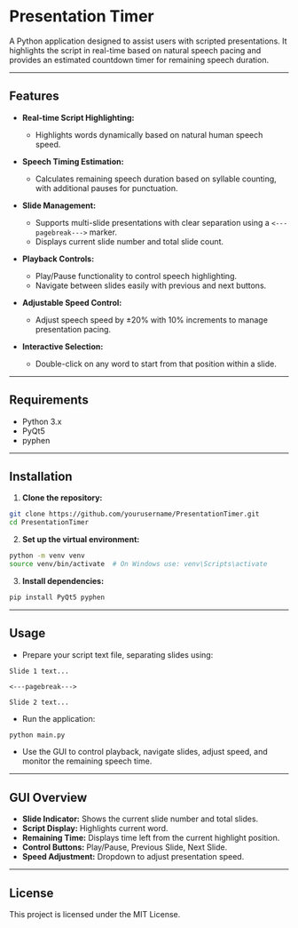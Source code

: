 # Presentation Timer

A Python application designed to assist users with scripted presentations. It highlights the script in real-time based on natural speech pacing and provides an estimated countdown timer for remaining speech duration.

---

## Features

- **Real-time Script Highlighting:**
    - Highlights words dynamically based on natural human speech speed.

- **Speech Timing Estimation:**
    - Calculates remaining speech duration based on syllable counting, with additional pauses for punctuation.

- **Slide Management:**
    - Supports multi-slide presentations with clear separation using a `<---pagebreak--->` marker.
    - Displays current slide number and total slide count.

- **Playback Controls:**
    - Play/Pause functionality to control speech highlighting.
    - Navigate between slides easily with previous and next buttons.

- **Adjustable Speed Control:**
    - Adjust speech speed by ±20% with 10% increments to manage presentation pacing.

- **Interactive Selection:**
    - Double-click on any word to start from that position within a slide.

---

## Requirements

- Python 3.x
- PyQt5
- pyphen

---

## Installation

1. **Clone the repository:**

```bash
git clone https://github.com/yourusername/PresentationTimer.git
cd PresentationTimer
```

2. **Set up the virtual environment:**

```bash
python -m venv venv
source venv/bin/activate  # On Windows use: venv\Scripts\activate
```

3. **Install dependencies:**

```bash
pip install PyQt5 pyphen
```

---

## Usage

- Prepare your script text file, separating slides using:

```
Slide 1 text...

<---pagebreak--->

Slide 2 text...
```

- Run the application:

```bash
python main.py
```

- Use the GUI to control playback, navigate slides, adjust speed, and monitor the remaining speech time.

---

## GUI Overview

- **Slide Indicator:** Shows the current slide number and total slides.
- **Script Display:** Highlights current word.
- **Remaining Time:** Displays time left from the current highlight position.
- **Control Buttons:** Play/Pause, Previous Slide, Next Slide.
- **Speed Adjustment:** Dropdown to adjust presentation speed.

---

## License

This project is licensed under the MIT License.

